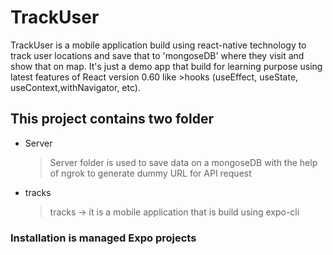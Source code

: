 # TrackUser

TrackUser is a mobile application build using react-native technology to track user locations and save that to 'mongoseDB' where they visit and show that on map. It's just a demo app that build for learning purpose using latest features of React version 0.60 like >hooks (useEffect, useState, useContext,withNavigator, etc).

## This project contains two folder
* Server
  > Server folder is used to save data on a mongoseDB with the help of ngrok to generate dummy URL for API request
* tracks
  > tracks -> it is a mobile application that is build using expo-cli
### Installation is managed Expo projects